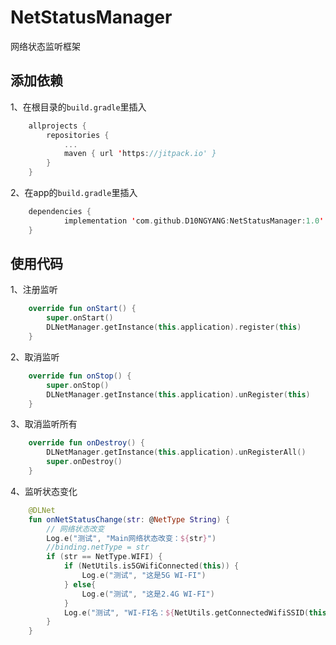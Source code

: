 # NetStatusManager
 网络状态监听框架
## 添加依赖
1、在根目录的`build.gradle`里插入

```kotlin
	allprojects {
		repositories {
			...
			maven { url 'https://jitpack.io' }
		}
	}
```
2、在app的`build.gradle`里插入

```kotlin
	dependencies {
	        implementation 'com.github.D10NGYANG:NetStatusManager:1.0'
	}
```
## 使用代码
1、注册监听

```kotlin
    override fun onStart() {
        super.onStart()
        DLNetManager.getInstance(this.application).register(this)
    }
```
2、取消监听

```kotlin
    override fun onStop() {
        super.onStop()
        DLNetManager.getInstance(this.application).unRegister(this)
    }
```
3、取消监听所有

```kotlin
    override fun onDestroy() {
        DLNetManager.getInstance(this.application).unRegisterAll()
        super.onDestroy()
    }
```
4、监听状态变化

```kotlin
    @DLNet
    fun onNetStatusChange(str: @NetType String) {
        // 网络状态改变
        Log.e("测试", "Main网络状态改变：${str}")
        //binding.netType = str
        if (str == NetType.WIFI) {
            if (NetUtils.is5GWifiConnected(this)) {
                Log.e("测试", "这是5G WI-FI")
            } else{
                Log.e("测试", "这是2.4G WI-FI")
            }
            Log.e("测试", "WI-FI名：${NetUtils.getConnectedWifiSSID(this)}")
        }
    }
```

